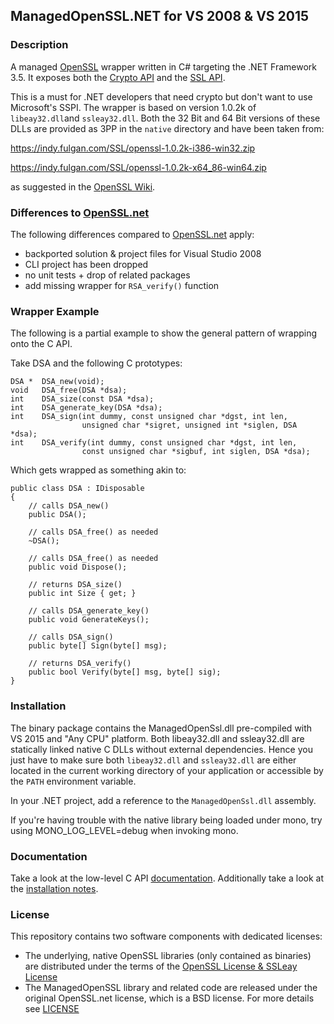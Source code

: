 ## ManagedOpenSSL.NET for VS 2008 & VS 2015

### Description
A managed [OpenSSL](https://www.openssl.org/) wrapper written in C# targeting the .NET Framework 3.5. It exposes both the [Crypto API](https://www.openssl.org/docs/crypto/crypto.html) and the [SSL API](https://www.openssl.org/docs/ssl/ssl.html).

This is a must for .NET developers that need crypto but don't want to use Microsoft's SSPI. The wrapper is based on version 1.0.2k of `libeay32.dll`and `ssleay32.dll`. Both the 32 Bit and 64 Bit versions of these DLLs are provided as 3PP in the `native` directory and have been taken from:

https://indy.fulgan.com/SSL/openssl-1.0.2k-i386-win32.zip

https://indy.fulgan.com/SSL/openssl-1.0.2k-x64_86-win64.zip

as suggested in the [OpenSSL Wiki](https://wiki.openssl.org/index.php/Binaries).

### Differences to [OpenSSL.net](https://github.com/openssl-net/openssl-net)
The following differences compared to [OpenSSL.net](https://github.com/openssl-net/openssl-net) apply:
 * backported solution & project files for Visual Studio 2008
 * CLI project has been dropped
 * no unit tests + drop of related packages
 * add missing wrapper for `RSA_verify()` function

### Wrapper Example

The following is a partial example to show the general pattern of wrapping onto the C API.

Take DSA and the following C prototypes:

```
DSA *  DSA_new(void);
void   DSA_free(DSA *dsa);
int    DSA_size(const DSA *dsa);
int    DSA_generate_key(DSA *dsa);
int    DSA_sign(int dummy, const unsigned char *dgst, int len,
                unsigned char *sigret, unsigned int *siglen, DSA *dsa);
int    DSA_verify(int dummy, const unsigned char *dgst, int len,
                const unsigned char *sigbuf, int siglen, DSA *dsa);
```

Which gets wrapped as something akin to:

```
public class DSA : IDisposable
{
    // calls DSA_new()
    public DSA();

    // calls DSA_free() as needed
    ~DSA();

    // calls DSA_free() as needed
    public void Dispose();

    // returns DSA_size()
    public int Size { get; }

    // calls DSA_generate_key()
    public void GenerateKeys();

    // calls DSA_sign()
    public byte[] Sign(byte[] msg);

    // returns DSA_verify()
    public bool Verify(byte[] msg, byte[] sig);
}
```

### Installation

The binary package contains the ManagedOpenSsl.dll pre-compiled with VS 2015 and "Any CPU" platform. Both libeay32.dll and ssleay32.dll are statically linked native C DLLs without external dependencies. Hence you just have to make sure both `libeay32.dll` and `ssleay32.dll` are either located in the current working directory of your application or accessible by the `PATH` environment variable.

In your .NET project, add a reference to the `ManagedOpenSsl.dll` assembly.

If you're having trouble with the native library being loaded under mono, try using MONO_LOG_LEVEL=debug when invoking mono.

### Documentation

Take a look at the low-level C API [documentation](https://www.openssl.org/docs). Additionally take a look at the [installation notes](INSTALL).

### License
This repository contains two software components with dedicated licenses:
 * The underlying, native OpenSSL libraries (only contained as binaries) are distributed under the terms of the [OpenSSL License & SSLeay License](https://www.openssl.org/source/license.html)
 * The ManagedOpenSSL library and related code are released under the original OpenSSL.net license, which is a BSD license. For more details see [LICENSE](LICENSE)
